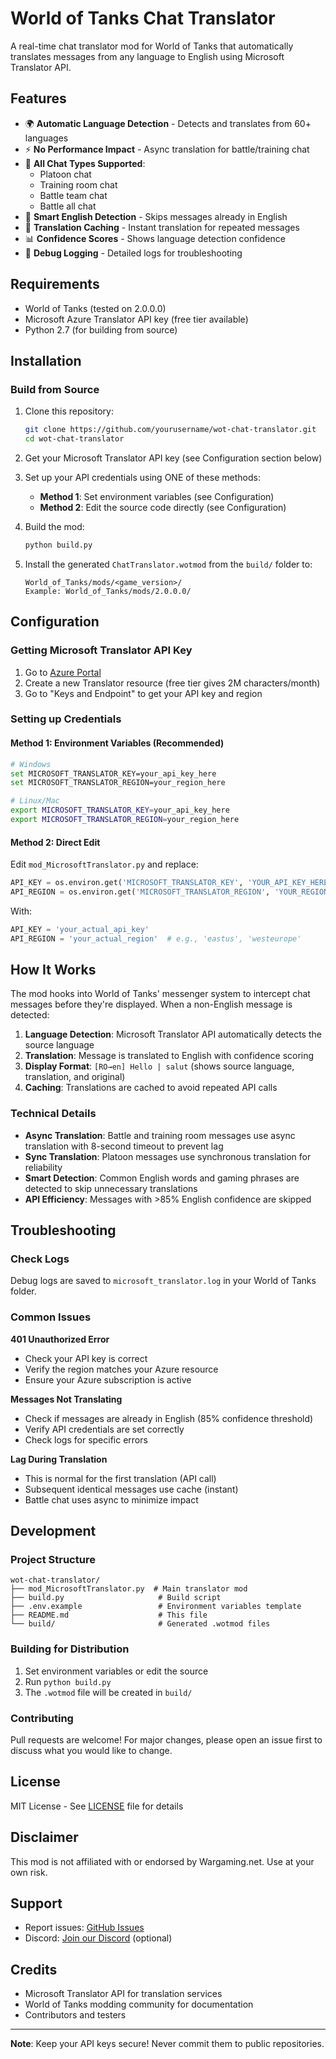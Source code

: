 # World of Tanks Chat Translator

A real-time chat translator mod for World of Tanks that automatically translates messages from any language to English using Microsoft Translator API.

## Features

- 🌍 **Automatic Language Detection** - Detects and translates from 60+ languages
- ⚡ **No Performance Impact** - Async translation for battle/training chat
- 💬 **All Chat Types Supported**:
  - Platoon chat
  - Training room chat
  - Battle team chat
  - Battle all chat
- 🎯 **Smart English Detection** - Skips messages already in English
- 💾 **Translation Caching** - Instant translation for repeated messages
- 📊 **Confidence Scores** - Shows language detection confidence
- 🔧 **Debug Logging** - Detailed logs for troubleshooting

## Requirements

- World of Tanks (tested on 2.0.0.0)
- Microsoft Azure Translator API key (free tier available)
- Python 2.7 (for building from source)

## Installation

### Build from Source

1. Clone this repository:
   ```bash
   git clone https://github.com/yourusername/wot-chat-translator.git
   cd wot-chat-translator
   ```

2. Get your Microsoft Translator API key (see Configuration section below)

3. Set up your API credentials using ONE of these methods:
   - **Method 1**: Set environment variables (see Configuration)
   - **Method 2**: Edit the source code directly (see Configuration)

4. Build the mod:
   ```bash
   python build.py
   ```

5. Install the generated `ChatTranslator.wotmod` from the `build/` folder to:
   ```
   World_of_Tanks/mods/<game_version>/
   Example: World_of_Tanks/mods/2.0.0.0/
   ```

## Configuration

### Getting Microsoft Translator API Key

1. Go to [Azure Portal](https://portal.azure.com/)
2. Create a new Translator resource (free tier gives 2M characters/month)
3. Go to "Keys and Endpoint" to get your API key and region

### Setting up Credentials

#### Method 1: Environment Variables (Recommended)
```bash
# Windows
set MICROSOFT_TRANSLATOR_KEY=your_api_key_here
set MICROSOFT_TRANSLATOR_REGION=your_region_here

# Linux/Mac
export MICROSOFT_TRANSLATOR_KEY=your_api_key_here
export MICROSOFT_TRANSLATOR_REGION=your_region_here
```

#### Method 2: Direct Edit
Edit `mod_MicrosoftTranslator.py` and replace:
```python
API_KEY = os.environ.get('MICROSOFT_TRANSLATOR_KEY', 'YOUR_API_KEY_HERE')
API_REGION = os.environ.get('MICROSOFT_TRANSLATOR_REGION', 'YOUR_REGION_HERE')
```
With:
```python
API_KEY = 'your_actual_api_key'
API_REGION = 'your_actual_region'  # e.g., 'eastus', 'westeurope'
```

## How It Works

The mod hooks into World of Tanks' messenger system to intercept chat messages before they're displayed. When a non-English message is detected:

1. **Language Detection**: Microsoft Translator API automatically detects the source language
2. **Translation**: Message is translated to English with confidence scoring
3. **Display Format**: `[RO→en] Hello | salut` (shows source language, translation, and original)
4. **Caching**: Translations are cached to avoid repeated API calls

### Technical Details

- **Async Translation**: Battle and training room messages use async translation with 8-second timeout to prevent lag
- **Sync Translation**: Platoon messages use synchronous translation for reliability
- **Smart Detection**: Common English words and gaming phrases are detected to skip unnecessary translations
- **API Efficiency**: Messages with >85% English confidence are skipped

## Troubleshooting

### Check Logs
Debug logs are saved to `microsoft_translator.log` in your World of Tanks folder.

### Common Issues

**401 Unauthorized Error**
- Check your API key is correct
- Verify the region matches your Azure resource
- Ensure your Azure subscription is active

**Messages Not Translating**
- Check if messages are already in English (85% confidence threshold)
- Verify API credentials are set correctly
- Check logs for specific errors

**Lag During Translation**
- This is normal for the first translation (API call)
- Subsequent identical messages use cache (instant)
- Battle chat uses async to minimize impact

## Development

### Project Structure
```
wot-chat-translator/
├── mod_MicrosoftTranslator.py  # Main translator mod
├── build.py                     # Build script
├── .env.example                 # Environment variables template
├── README.md                    # This file
└── build/                       # Generated .wotmod files
```

### Building for Distribution

1. Set environment variables or edit the source
2. Run `python build.py`
3. The `.wotmod` file will be created in `build/`

### Contributing

Pull requests are welcome! For major changes, please open an issue first to discuss what you would like to change.

## License

MIT License - See [LICENSE](LICENSE) file for details

## Disclaimer

This mod is not affiliated with or endorsed by Wargaming.net. Use at your own risk.

## Support

- Report issues: [GitHub Issues](../../issues)
- Discord: [Join our Discord](#) (optional)

## Credits

- Microsoft Translator API for translation services
- World of Tanks modding community for documentation
- Contributors and testers

---

**Note**: Keep your API keys secure! Never commit them to public repositories.